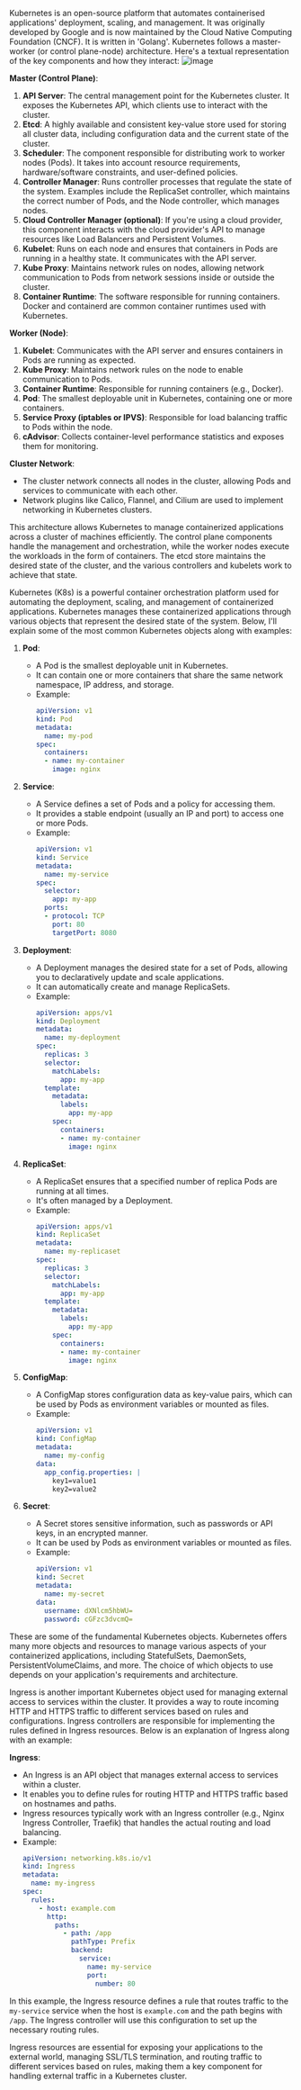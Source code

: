 Kubernetes is an open-source platform that automates containerised applications' deployment, scaling, and management. It was originally developed by Google and is now maintained by the Cloud Native Computing Foundation (CNCF). It is written in 'Golang'.
Kubernetes follows a master-worker (or control plane-node) architecture. Here's a textual representation of the key components and how they interact:
![image](https://github.com/ShrikarMukesh/kubernetes/assets/46884233/cfe7612b-9dda-4beb-8947-363991d6d949)


**Master (Control Plane)**:
1. **API Server**: The central management point for the Kubernetes cluster. It exposes the Kubernetes API, which clients use to interact with the cluster.
2. **Etcd**: A highly available and consistent key-value store used for storing all cluster data, including configuration data and the current state of the cluster.
3. **Scheduler**: The component responsible for distributing work to worker nodes (Pods). It takes into account resource requirements, hardware/software constraints, and user-defined policies.
4. **Controller Manager**: Runs controller processes that regulate the state of the system. Examples include the ReplicaSet controller, which maintains the correct number of Pods, and the Node controller, which manages nodes.
5. **Cloud Controller Manager (optional)**: If you're using a cloud provider, this component interacts with the cloud provider's API to manage resources like Load Balancers and Persistent Volumes.
6. **Kubelet**: Runs on each node and ensures that containers in Pods are running in a healthy state. It communicates with the API server.
7. **Kube Proxy**: Maintains network rules on nodes, allowing network communication to Pods from network sessions inside or outside the cluster.
8. **Container Runtime**: The software responsible for running containers. Docker and containerd are common container runtimes used with Kubernetes.

**Worker (Node)**:
1. **Kubelet**: Communicates with the API server and ensures containers in Pods are running as expected.
2. **Kube Proxy**: Maintains network rules on the node to enable communication to Pods.
3. **Container Runtime**: Responsible for running containers (e.g., Docker).
4. **Pod**: The smallest deployable unit in Kubernetes, containing one or more containers.
5. **Service Proxy (iptables or IPVS)**: Responsible for load balancing traffic to Pods within the node.
6. **cAdvisor**: Collects container-level performance statistics and exposes them for monitoring.

**Cluster Network**:
- The cluster network connects all nodes in the cluster, allowing Pods and services to communicate with each other.
- Network plugins like Calico, Flannel, and Cilium are used to implement networking in Kubernetes clusters.

This architecture allows Kubernetes to manage containerized applications across a cluster of machines efficiently. The control plane components handle the management and orchestration, while the worker nodes execute the workloads in the form of containers. The etcd store maintains the desired state of the cluster, and the various controllers and kubelets work to achieve that state.

Kubernetes (K8s) is a powerful container orchestration platform used for automating the deployment, scaling, and management of containerized applications. 
Kubernetes manages these containerized applications through various objects that represent the desired state of the system. Below, I'll explain some of the most common Kubernetes objects along with examples:

1. **Pod**:
   - A Pod is the smallest deployable unit in Kubernetes.
   - It can contain one or more containers that share the same network namespace, IP address, and storage.
   - Example:
     ```yaml
     apiVersion: v1
     kind: Pod
     metadata:
       name: my-pod
     spec:
       containers:
       - name: my-container
         image: nginx
     ```

2. **Service**:
   - A Service defines a set of Pods and a policy for accessing them.
   - It provides a stable endpoint (usually an IP and port) to access one or more Pods.
   - Example:
     ```yaml
     apiVersion: v1
     kind: Service
     metadata:
       name: my-service
     spec:
       selector:
         app: my-app
       ports:
       - protocol: TCP
         port: 80
         targetPort: 8080
     ```

3. **Deployment**:
   - A Deployment manages the desired state for a set of Pods, allowing you to declaratively update and scale applications.
   - It can automatically create and manage ReplicaSets.
   - Example:
     ```yaml
     apiVersion: apps/v1
     kind: Deployment
     metadata:
       name: my-deployment
     spec:
       replicas: 3
       selector:
         matchLabels:
           app: my-app
       template:
         metadata:
           labels:
             app: my-app
         spec:
           containers:
           - name: my-container
             image: nginx
     ```

4. **ReplicaSet**:
   - A ReplicaSet ensures that a specified number of replica Pods are running at all times.
   - It's often managed by a Deployment.
   - Example:
     ```yaml
     apiVersion: apps/v1
     kind: ReplicaSet
     metadata:
       name: my-replicaset
     spec:
       replicas: 3
       selector:
         matchLabels:
           app: my-app
       template:
         metadata:
           labels:
             app: my-app
         spec:
           containers:
           - name: my-container
             image: nginx
     ```

5. **ConfigMap**:
   - A ConfigMap stores configuration data as key-value pairs, which can be used by Pods as environment variables or mounted as files.
   - Example:
     ```yaml
     apiVersion: v1
     kind: ConfigMap
     metadata:
       name: my-config
     data:
       app_config.properties: |
         key1=value1
         key2=value2
     ```

6. **Secret**:
   - A Secret stores sensitive information, such as passwords or API keys, in an encrypted manner.
   - It can be used by Pods as environment variables or mounted as files.
   - Example:
     ```yaml
     apiVersion: v1
     kind: Secret
     metadata:
       name: my-secret
     data:
       username: dXNlcm5hbWU=
       password: cGFzc3dvcmQ=
     ```

These are some of the fundamental Kubernetes objects. Kubernetes offers many more objects and resources to manage various aspects of your containerized applications, including StatefulSets, DaemonSets, PersistentVolumeClaims, and more. The choice of which objects to use depends on your application's requirements and architecture.

Ingress is another important Kubernetes object used for managing external access to services within the cluster. It provides a way to route incoming HTTP and HTTPS traffic to different services based on rules and configurations. Ingress controllers are responsible for implementing the rules defined in Ingress resources. Below is an explanation of Ingress along with an example:

**Ingress**:
- An Ingress is an API object that manages external access to services within a cluster.
- It enables you to define rules for routing HTTP and HTTPS traffic based on hostnames and paths.
- Ingress resources typically work with an Ingress controller (e.g., Nginx Ingress Controller, Traefik) that handles the actual routing and load balancing.
- Example:
  ```yaml
  apiVersion: networking.k8s.io/v1
  kind: Ingress
  metadata:
    name: my-ingress
  spec:
    rules:
      - host: example.com
        http:
          paths:
            - path: /app
              pathType: Prefix
              backend:
                service:
                  name: my-service
                  port:
                    number: 80
  ```

In this example, the Ingress resource defines a rule that routes traffic to the `my-service` service when the host is `example.com` and the path begins with `/app`. The Ingress controller will use this configuration to set up the necessary routing rules.

Ingress resources are essential for exposing your applications to the external world, managing SSL/TLS termination, and routing traffic to different services based on rules, making them a key component for handling external traffic in a Kubernetes cluster.
